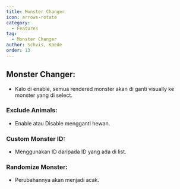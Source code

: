 ```yaml
---
title: Monster Changer
icon: arrows-rotate
category:
  - Features
tag:
  - Monster Changer
author: Schvis, Kaede
order: 13
---
```


## Monster Changer:
- Kalo di enable, semua rendered monster akan di ganti visually ke monster yang di select.
### Exclude Animals:
- Enable atau Disable mengganti hewan.
### Custom Monster ID:
- Menggunakan ID daripada ID yang ada di list. 
### Randomize Monster:
- Perubahannya akan menjadi acak.
